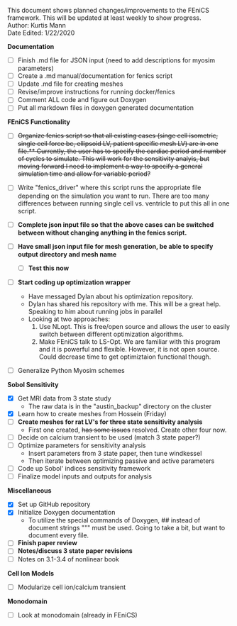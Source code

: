 This document shows planned changes/improvements to the FEniCS framework. This will be updated at least weekly to show progress.  
Author: Kurtis Mann  
Date Edited:  1/22/2020  

**Documentation**
- [ ] Finish .md file for JSON input (need to add descriptions for myosim parameters)
- [ ] Create a .md manual/documentation for fenics script
- [ ] Update .md file for creating meshes
- [ ] Revise/improve instructions for running docker/fenics
- [ ] Comment ALL code and figure out Doxygen  
- [ ] Put all markdown files in doxygen generated documentation

**FEniCS Functionality**  
- [ ] ~~Organize fenics script so that all existing cases (singe cell isometric, single cell force bc, ellipsoid LV, patient specific mesh LV)  are in one file.** Currently, the user has to specify the cardiac period and number of cycles to simulate. This will work for the sensitivity analyis, but moving forward I need to implement a way to specify a general simulation time and allow for variable period?~~
- [ ] Write "fenics_driver" where this script runs the appropriate file depending on the simulation you want to run. There are too many differences between running single cell vs. ventricle to put this all in one script.
- [ ] **Complete json input file so that the above cases can be switched between without changing anything in the fenics script.**  
- [ ] **Have small json input file for mesh generation, be able to specify output directory and mesh name**
    - [ ] **Test this now**
- [ ] **Start coding up optimization wrapper**
  - Have messaged Dylan about his optimization repository.
  - Dylan has shared his repository with me. This will be a great help. Speaking to him about running jobs in parallel
  - Looking at two approaches:  
    1) Use NLopt. This is free/open source and allows the user to easily switch between different optimization algorithms. 
    2) Make FEniCS talk to LS-Opt. We are familiar with this program and it is powerful and flexible. However, it is not open source. Could decrease time to get optimiztaion functional though.
- [ ] Generalize Python Myosim schemes  


**Sobol Sensitivity**
- [x] Get MRI data from 3 state study
  * The raw data is in the "austin_backup" directory on the cluster
- [x] Learn how to create meshes from Hossein (Friday)
- [ ] **Create meshes for rat LV's for three state sensitivity analysis**
    - First one created, ~~has some issues~~ resolved. Create other four now.
- [ ] Decide on calcium transient to be used (match 3 state paper?)
- [ ] Optimize parameters for sensitivity analysis
    - Insert parameters from 3 state paper, then tune windkessel
    - Then iterate between optimizing passive and active parameters
- [ ] Code up Sobol' indices sensitivity framework
- [ ] Finalize model inputs and outputs for analysis  

**Miscellaneous**
- [x] Set up GitHub repository
- [x] Initialize Doxygen documentation
  * To utilize the special commands of Doxygen, ## instead of document strings """ must be used. Going to take a bit, but want to document every file.
- [ ] **Finish paper review**
- [ ] **Notes/discuss 3 state paper revisions**
- [ ] Notes on 3.1-3.4 of nonlinear book  

**Cell Ion Models**
- [ ] Modularize cell ion/calcium transient  

**Monodomain**
- [ ] Look at monodomain (already in FEniCS)  
